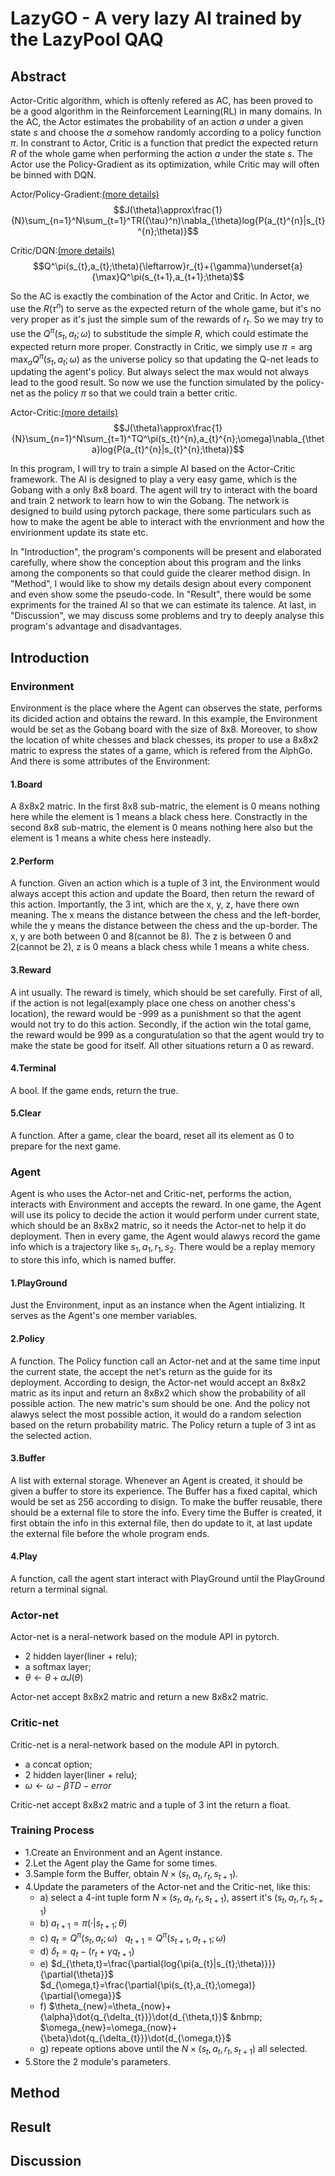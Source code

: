 
# LazyGO - A very lazy AI trained by the LazyPool QAQ



## Abstract
Actor-Critic algorithm, which is oftenly refered as AC, has been proved to be a good algorithm in the Reinforcement Learning(RL) in many domains. In the AC, the Actor estimates the probability of an action $a$ under a given state $s$ and choose the $a$ somehow randomly according to a policy function $\pi$. In constrant to Actor, Critic is a function that predict the expected return $R$ of the whole game when performing the action $a$ under the state $s$. The Actor use the Policy-Gradient as its optimization, while Critic may will often be binned with DQN.

Actor/Policy-Gradient:[(more details)](https://github.com/LazyPool/lazyGO/blob/main/Actor.md)
$$J(\theta)\approx\frac{1}{N}\sum_{n=1}^N\sum_{t=1}^TR({\tau}^n)\nabla_{\theta}log{P(a_{t}^{n}|s_{t}^{n};\theta)}$$

Critic/DQN:[(more details)](https://github.com/LazyPool/lazyGO/blob/main/Critic.md)
$$Q^\pi(s_{t},a_{t};\theta){\leftarrow}r_{t}+{\gamma}\underset{a}{\max}Q^\pi(s_{t+1},a_{t+1};\theta)$$

So the AC is exactly the combination of the Actor and Critic. In Actor, we use the $R({\tau}^n)$ to serve as the expected return of the whole game, but it's no very proper as it's just the simple sum of the rewards of $r_{t}$. So we may try to use the $Q^\pi(s_{t},a_{t};\omega)$ to substitude the simple $R$, which could estimate the expected return more proper. Constractly in Critic, we simply use $\pi={\arg\max_{a}}Q^\pi(s_{t},a_{t};\omega)$ as the universe policy so that updating the Q-net leads to updating the agent's policy. But always select the max would not always lead to the good result. So now we use the function simulated by the policy-net as the policy $\pi$ so that we could train a better critic.

Actor-Critic:[(more details)](https://github.com/LazyPool/lazyGO/blob/main/Actor-Critic.md)
$$J(\theta)\approx\frac{1}{N}\sum_{n=1}^N\sum_{t=1}^TQ^\pi(s_{t}^{n},a_{t}^{n};\omega)\nabla_{\theta}log{P(a_{t}^{n}|s_{t}^{n};\theta)}$$

In this program, I will try to train a simple AI based on the Actor-Critic framework. The AI is designed to play a very easy game, which is the Gobang with a only 8x8 board. The agent will try to interact with the board and train 2 network to learn how to win the Gobang. The network is designed to build using pytorch package, there some particulars such as how to make the agent be able to interact with the envrionment and how the envirionment update its state etc.

In "Introduction", the program's components will be present and elaborated carefully, where show the conception about this program and the links among the components so that could guide the clearer method disign. In "Method", I would like to show my details design about every component and even show some the pseudo-code. In "Result", there would be some expriments for the trained AI so that we can estimate its talence. At last, in "Discussion", we may discuss some problems and try to deeply analyse this program's advantage and disadvantages.



## Introduction
### Environment
Environment is the place where the Agent can observes the state, performs its dicided action and obtains the reward. In this example, the Environment would be set as the Gobang board with the size of 8x8. Moreover, to show the location of white chesses and black chesses, its proper to use a 8x8x2 matric to express the states of a game, which is refered from the AlphGo. And there is some attributes of the Environment:

#### 1.Board
A 8x8x2 matric. In the first 8x8 sub-matric, the element is 0 means nothing here while the element is 1 means a black chess here. Constractly in the second 8x8 sub-matric, the element is 0 means nothing here also but the element is 1 means a white chess here insteadly.

#### 2.Perform
A function. Given an action which is a tuple of 3 int, the Environment would always accept this action and update the Board, then return the reward of this action. Importantly, the 3 int, which are the x, y, z, have there own meaning. The x means the distance between the chess and the left-border, while the y means the distance between the chess and the up-border. The x, y are both between 0 and 8(cannot be 8). The z is between 0 and 2(cannot be 2), z is 0 means a black chess while 1 means a white chess.

#### 3.Reward
A int usually. The reward is timely, which should be set carefully. First of all, if the action is not legal(examply place one chess on another chess's location), the reward would be -999 as a punishment so that the agent would not try to do this action. Secondly, if the action win the total game, the reward would be 999 as a conguratulation so that the agent would try to make the state be good for itself. All other situations return a 0 as reward.

#### 4.Terminal
A bool. If the game ends, return the true.

#### 5.Clear
A function. After a game, clear the board, reset all its element as 0 to prepare for the next game.


### Agent
Agent is who uses the Actor-net and Critic-net, performs the action, interacts with Environment and accepts the reward. In one game, the Agent will use its policy to decide the action it would perform under current state, which should be an 8x8x2 matric, so it needs the Actor-net to help it do deployment. Then in every game, the Agent would alawys record the game info which is a trajectory like ${s_{1}, a_{1}, r_{1}, s_{2}}$. There would be a replay memory to store this info, which is named buffer.

#### 1.PlayGround
Just the Environment, input as an instance when the Agent intializing. It serves as the Agent's one member variables.

#### 2.Policy
A function. The Policy function call an Actor-net and at the same time input the current state, the accept the net's return as the guide for its deployment. According to design, the Actor-net would accept an 8x8x2 matric as its input and return an 8x8x2 which show the probability of all possible action. The new matric's sum should be one. And the policy not alawys select the most possible action, it would do a random selection based on the return probability matric. The Policy return a tuple of 3 int as the selected action.

#### 3.Buffer
A list with external storage. Whenever an Agent is created, it should be given a buffer to store its experience. The Buffer has a fixed capital, which would be set as 256 according to disign. To make the buffer reusable, there should be a external file to store the info. Every time the Buffer is created, it first obtain the info in this external file, then do update to it, at last update the external file before the whole program ends.

#### 4.Play
A function, call the agent start interact with PlayGround until the PlayGround return a terminal signal.


### Actor-net
Actor-net is a neral-network based on the module API in pytorch.

- 2 hidden layer(liner + relu);
- a softmax layer;
- $\theta\leftarrow\theta+{\alpha}J(\theta)$

Actor-net accept 8x8x2 matric and return a new 8x8x2 matric.


### Critic-net
Critic-net is a neral-network based on the module API in pytorch.

- a concat option;
- 2 hidden layer(liner + relu);
- $\omega\leftarrow\omega-{\beta}TD-error$

Critic-net accept 8x8x2 matric and a tuple of 3 int the return a float.


### Training Process
- 1.Create an Environment and an Agent instance.
- 2.Let the Agent play the Game for some times.
- 3.Sample form the Buffer, obtain $N\times(s_{t}, a_{t}, r_{t}, s_{t+1})$.
- 4.Update the parameters of the Actor-net and the Critic-net, like this:
    - a) select a 4-int tuple form $N\times(s_{t}, a_{t}, r_{t}, s_{t+1})$, assert it's $(s_{t}, a_{t}, r_{t}, s_{t+1})$
    - b) $a_{t+1}=\pi(·|s_{t+1};\theta)$
    - c) $q_{t}=Q^\pi(s_{t},a_{t};\omega)$ &nbsp; $q_{t+1}=Q^\pi(s_{t+1},a_{t+1};\omega)$
    - d) $\delta_{t}=q_{t}-(r_{t}+{\gamma}q_{t+1})$
    - e) $d_{\theta,t}=\frac{\partial{log{\pi(a_{t}|s_{t};\theta)}}}{\partial{\theta}}$ &nbsp; $d_{\omega,t}=\frac{\partial{\pi(s_{t},a_{t};\omega)}{\partial{\omega}}$
    - f) $\theta_{new}=\theta_{now}+{\alpha}\dot{q_{\delta_{t}}}\dot{d_{\theta,t}}$ &nbmp; $\omega_{new}=\omega_{now}+{\beta}\dot{q_{\delta_{t}}}\dot{d_{\omega,t}}$
    - g) repeate options above until the $N\times(s_{t}, a_{t}, r_{t}, s_{t+1})$ all selected.
- 5.Store the 2 module's parameters.


## Method

## Result

## Discussion
